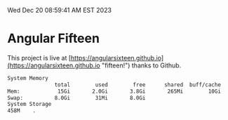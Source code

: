 Wed Dec 20 08:59:41 AM EST 2023

# Angular Fifteen


This project is live at [https://angularsixteen.github.io](https://angularsixteen.github.io "fifteen!") thanks to Github.

```bash
System Memory
               total        used        free      shared  buff/cache   available
Mem:            15Gi       2.0Gi       3.8Gi       265Mi        10Gi        13Gi
Swap:          8.0Gi        31Mi       8.0Gi
System Storage
458M	.
```
```bash
